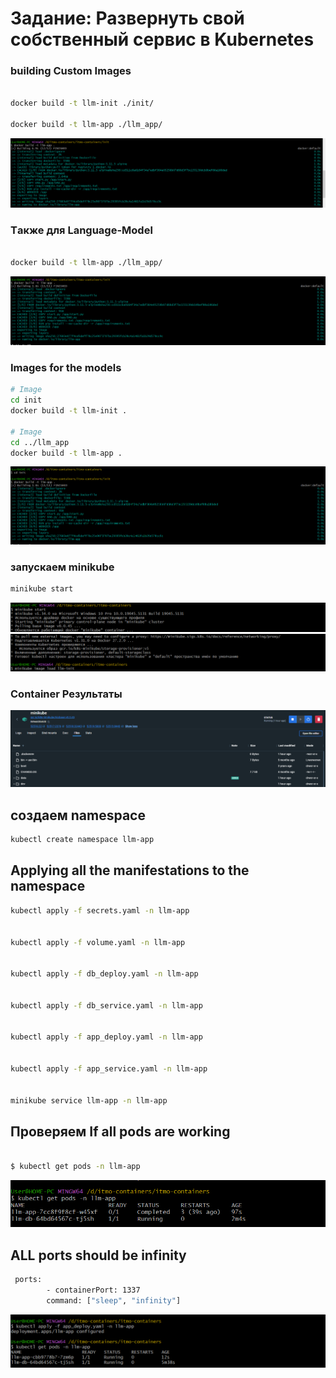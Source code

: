 # Задание: Развернуть свой собственный сервис в Kubernetes
### building Custom Images 


```bash

docker build -t llm-init ./init/

docker build -t llm-app ./llm_app/
```
![doc-1](image/doc-1.png)

### Tакже для Language-Model 
```bash

docker build -t llm-app ./llm_app/
```
![doc-2](image/doc-2.png)

### Images for the models 

```bash
# Image
cd init
docker build -t llm-init .

# Image
cd ../llm_app
docker build -t llm-app .
```
![doc-3](image/doc-11.png)

### запускаем minikube
```bash
minikube start
```
![doc-4](image/doc-3.png)
![doc-5](image/doc-4.png)


### Container   Результаты

![doc-6](image/doc-12.png)

##  создаем namespace
```bash
kubectl create namespace llm-app

```
## Applying all the manifestations to the namespace

```bash
kubectl apply -f secrets.yaml -n llm-app


kubectl apply -f volume.yaml -n llm-app


kubectl apply -f db_deploy.yaml -n llm-app


kubectl apply -f db_service.yaml -n llm-app


kubectl apply -f app_deploy.yaml -n llm-app


kubectl apply -f app_service.yaml -n llm-app


minikube service llm-app -n llm-app
```
## Проверяем If all pods are working 
```bash

$ kubectl get pods -n llm-app
```
![doc-7](image/doc-7.png)
## ALL ports should be infinity 
```bash
 ports:
        - containerPort: 1337
        command: ["sleep", "infinity"] 
```
![doc-8](image/doc-8.png)
